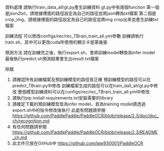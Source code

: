 資料處理
請執行train_data_all/gt.py產生訓練資料
gt.py中有兩個function
第一個是json2txt，請根據裡面的路徑設定為自己的路徑並將json轉為txt檔案
第二個是crop_img，請根據裡面的路徑設定為自己的路徑並將img crop出來並產生訓練txt檔案

訓練流程
可以修改configs/rec/rec_TBrain_train_all.yml參數
訓練請執行train.sh，其中可以更改cuda所使用的顯示卡是第幾張

預測方法
請在訓練完之後，執行export.sh，會將訓練model轉換為infer model
最後執行predict.sh預測結果會生出result.txt檔案

除錯
1. 請確認所有訓練檔案及預訓練模型的路徑皆正確
預訓練模型的路徑可以在predict_TBrain.py中修改
訓練檔案生成的路徑可以在train_dall_all/gt.py中修改
整個模型訓練資料可以在configs/rec/rec_TBrain_train_all.yml中修改
2. 請執行pip install requirements.txt安裝需要的library
3. 請確定下載的預訓練模型皆為infer model，若為training model請透過export.sh中的指令修改後執行
此處有問題請參閱 https://github.com/PaddlePaddle/PaddleOCR/blob/release/2.3/doc/doc_ch/recognition.md
4. 有任何問題請參閱 https://github.com/PaddlePaddle/PaddleOCR/blob/release/2.3/README_ch.md
5. 此文件已放在GitHub中 https://github.com/law930001/PaddleOCR


